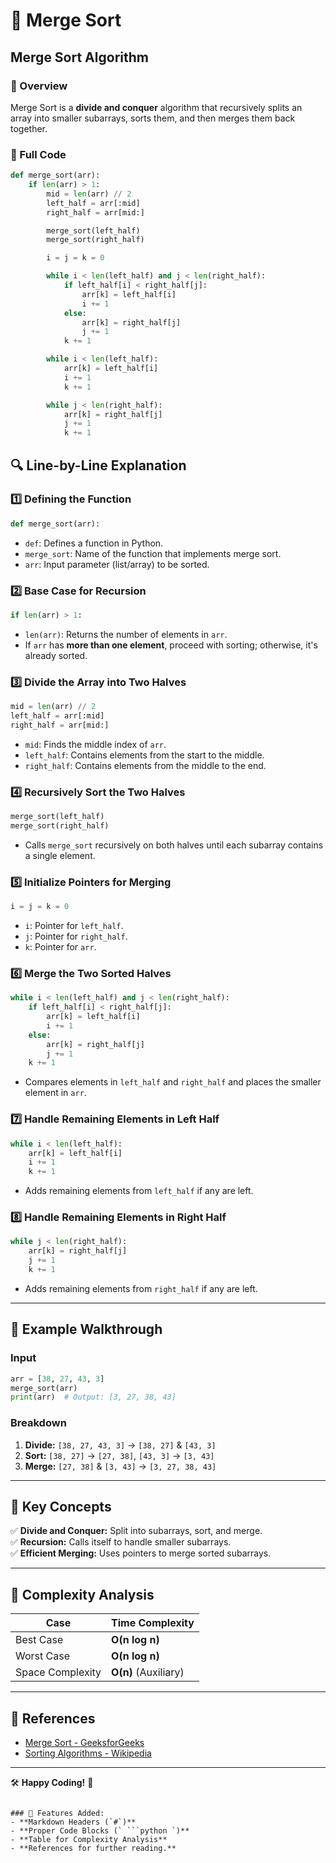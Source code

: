 # 📌 Merge Sort  

## Merge Sort Algorithm

### 📖 Overview  
Merge Sort is a **divide and conquer** algorithm that recursively splits an array into smaller subarrays, sorts them, and then merges them back together.

### 📝 Full Code  

```python
def merge_sort(arr):
    if len(arr) > 1:
        mid = len(arr) // 2
        left_half = arr[:mid]
        right_half = arr[mid:]

        merge_sort(left_half)
        merge_sort(right_half)

        i = j = k = 0

        while i < len(left_half) and j < len(right_half):
            if left_half[i] < right_half[j]:
                arr[k] = left_half[i]
                i += 1
            else:
                arr[k] = right_half[j]
                j += 1
            k += 1

        while i < len(left_half):
            arr[k] = left_half[i]
            i += 1
            k += 1

        while j < len(right_half):
            arr[k] = right_half[j]
            j += 1
            k += 1
```

## 🔍 Line-by-Line Explanation  

### 1️⃣ Defining the Function  
```python
def merge_sort(arr):
```
- `def`: Defines a function in Python.  
- `merge_sort`: Name of the function that implements merge sort.  
- `arr`: Input parameter (list/array) to be sorted.  

### 2️⃣ Base Case for Recursion  
```python
if len(arr) > 1:
```
- `len(arr)`: Returns the number of elements in `arr`.  
- If `arr` has **more than one element**, proceed with sorting; otherwise, it's already sorted.  

### 3️⃣ Divide the Array into Two Halves  
```python
mid = len(arr) // 2
left_half = arr[:mid]
right_half = arr[mid:]
```
- `mid`: Finds the middle index of `arr`.  
- `left_half`: Contains elements from the start to the middle.  
- `right_half`: Contains elements from the middle to the end.  

### 4️⃣ Recursively Sort the Two Halves  
```python
merge_sort(left_half)
merge_sort(right_half)
```
- Calls `merge_sort` recursively on both halves until each subarray contains a single element.  

### 5️⃣ Initialize Pointers for Merging  
```python
i = j = k = 0
```
- `i`: Pointer for `left_half`.  
- `j`: Pointer for `right_half`.  
- `k`: Pointer for `arr`.  

### 6️⃣ Merge the Two Sorted Halves  
```python
while i < len(left_half) and j < len(right_half):
    if left_half[i] < right_half[j]:
        arr[k] = left_half[i]
        i += 1
    else:
        arr[k] = right_half[j]
        j += 1
    k += 1
```
- Compares elements in `left_half` and `right_half` and places the smaller element in `arr`.  

### 7️⃣ Handle Remaining Elements in Left Half  
```python
while i < len(left_half):
    arr[k] = left_half[i]
    i += 1
    k += 1
```
- Adds remaining elements from `left_half` if any are left.  

### 8️⃣ Handle Remaining Elements in Right Half  
```python
while j < len(right_half):
    arr[k] = right_half[j]
    j += 1
    k += 1
```
- Adds remaining elements from `right_half` if any are left.  

---

## 🏃 Example Walkthrough  
### Input  
```python
arr = [38, 27, 43, 3]
merge_sort(arr)
print(arr)  # Output: [3, 27, 38, 43]
```

### Breakdown  
1. **Divide:** `[38, 27, 43, 3]` → `[38, 27]` & `[43, 3]`  
2. **Sort:** `[38, 27]` → `[27, 38]`, `[43, 3]` → `[3, 43]`  
3. **Merge:** `[27, 38]` & `[3, 43]` → `[3, 27, 38, 43]`  

---

## 📌 Key Concepts  
✅ **Divide and Conquer:** Split into subarrays, sort, and merge.  
✅ **Recursion:** Calls itself to handle smaller subarrays.  
✅ **Efficient Merging:** Uses pointers to merge sorted subarrays.  

---

## 🚀 Complexity Analysis  
| Case       | Time Complexity |
|------------|----------------|
| Best Case  | **O(n log n)**  |
| Worst Case | **O(n log n)**  |
| Space Complexity | **O(n)** (Auxiliary) |

---

## 🔗 References  
- [Merge Sort - GeeksforGeeks](https://www.geeksforgeeks.org/merge-sort/)  
- [Sorting Algorithms - Wikipedia](https://en.wikipedia.org/wiki/Merge_sort)  

---

🛠 **Happy Coding!** 🚀
```

### 🔹 Features Added:
- **Markdown Headers (`#`)**
- **Proper Code Blocks (` ```python `)**
- **Table for Complexity Analysis**
- **References for further reading.**
